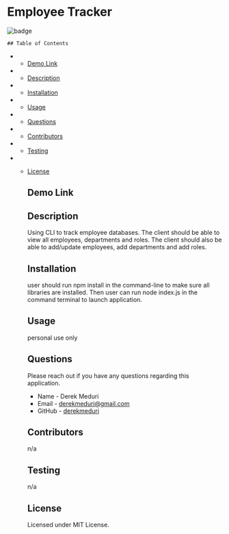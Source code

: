 # Employee Tracker

![badge](https://img.shields.io/badge/license-MIT-brightgreen.svg)

    ## Table of Contents

- - [Demo Link](#demo-link)

- - [Description](#Description)

- - [Installation](#Installation)

- - [Usage](#Usage)

- - [Questions](#Questions)

- - [Contributors](#Contributors)

- - [Testing](#Testing)

- - [License](#License)

    ## Demo Link

    ## Description

    Using CLI to track employee databases. The client should be able to view all employees, departments and roles. The client should also be able to add/update employees, add departments and add roles.

    ## Installation

    user should run npm install in the command-line to make sure all libraries are installed. Then user can run node index.js in the command terminal to launch application.

    ## Usage

    personal use only

    ## Questions

    Please reach out if you have any questions regarding this application.

    - Name - Derek Meduri
    - Email - derekmeduri@gmail.com
    - GitHub - [derekmeduri](https://github.com/derekmeduri/)

    ## Contributors

    n/a

    ## Testing

    n/a

    ## License

    Licensed under MIT License.
